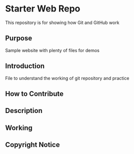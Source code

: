 # Starter Web Repo

This repository is for showing how Git and GitHub work

## Purpose

Sample website with plenty of files for demos

## Introduction

File to understand the working of git repository and practice
## How to Contribute

## Description

## Working

## Copyright Notice